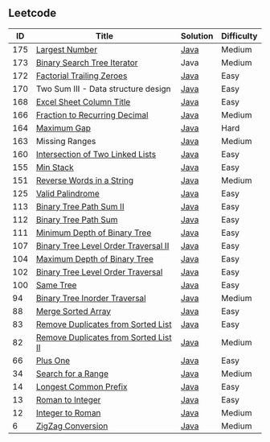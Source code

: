 <html lang="en">
<head>
<meta http-equiv="Content-Type" content="text/html; charset=UTF-8">
<link rel="stylesheet" href="http://bootswatch.com/readable/bootstrap.css" media="screen">
<link rel="stylesheet" href="http://bootswatch.com/assets/css/bootswatch.min.css">
<link ref="stylesheet" href="http://tulip.rnet.missouri.edu/profunc/index.php/media/css/jquery.dataTables.css">

<link rel="stylesheet" type="text/css" href="http://tulip.rnet.missouri.edu/profunc/assets/media/css/jquery.dataTables.css">
<script type="text/javascript" language="javascript" src="http://tulip.rnet.missouri.edu/profunc/assets/media/js/jquery.js"></script>
<script type="text/javascript" language="javascript" src="https://cdn.datatables.net/1.10.4/js/jquery.dataTables.min.js"></script>
  
<script type="text/javascript" language="javascript" class="init">
  $(document).ready(function() {
    $('#example').dataTable({
      "order": [[ 0, "desc" ]]
    });

  } );
</script>
</head>
<body>
  <h2>Leetcode</h2>
<table id="example" class="dataTable">
  <thead>
    <tr>
      <th scope="col">ID</th>
      <th scope="col">Title</th>
      <th scope="col">Solution</th>
      <th scope="col">Difficulty</th>
    </tr>
  </thead>
  <tfoot>
    <tr>
      <td></td>
      <td></td>
      <td></td>
      <td></td>
    </tr>
  </tfoot>
  <tbody>
    <tr>
      <td>175</td>
      <td><a href="https://oj.leetcode.com/problems/largest-number/">Largest Number</a></td>
      <td><a href="https://github.com/eclipsegst/coding/blob/master/coding/src/largestNumber/LargestNumber.java">Java</a></td>
      <td>Medium</td>
    </tr>
    <tr>
      <td>173</td>
      <td><a href="https://oj.leetcode.com/problems/binary-search-tree-iterator/">Binary Search Tree Iterator</a></td>
      <td>Java</td>
      <td>Medium</td>
    </tr>
    <tr>
      <td>172</td>
      <td><a href="https://oj.leetcode.com/problems/factorial-trailing-zeroes/">Factorial Trailing Zeroes</a></td>
      <td><a href="https://github.com/eclipsegst/coding/blob/master/coding/src/factorialTrailingZeroes/FactorialTrailingZeroes.java">Java</a></td>
      <td>Easy</td>
    </tr>
    <tr>
      <td>170</td>
      <td>Two Sum III - Data structure design</td>
      <td><a href="https://github.com/eclipsegst/coding/blob/master/coding/src/two_sum/TwoSum.java">Java</a></td>
      <td>Easy</td>
    </tr>
    <tr>
      <td>168</td>
      <td><a href="https://oj.leetcode.com/problems/excel-sheet-column-title/">Excel Sheet Column Title</a></td>
      <td><a href="https://github.com/eclipsegst/coding/blob/master/coding/src/excelSheetColumn/ExcelSheetColumnTitle.java">Java</a></td>
      <td>Easy</td>
    </tr>
    <tr>
      <td>166</td>
      <td><a href="https://oj.leetcode.com/problems/fraction-to-recurring-decimal/">Fraction to Recurring Decimal</a></td>
      <td><a href="https://github.com/eclipsegst/coding/blob/master/coding/src/fractionToRecurringDecimal/FractionToDecimal.java">Java</a></td>
      <td>Medium</td>
    </tr>
    <tr>
      <td>164</td>
      <td><a href="https://oj.leetcode.com/problems/maximum-gap/">Maximum Gap</a></td>
      <td><a href="https://github.com/eclipsegst/coding/blob/master/coding/src/maximumGap/Solution.java">Java</a></td>
      <td>Hard</td>
    </tr>
    <tr>
      <td>163</td>
      <td>Missing Ranges</td>
      <td><a href="https://github.com/eclipsegst/coding/blob/master/coding/src/missingRanges/MissingRanges.java">Java</a></td>
      <td>Medium</td>
    </tr>
    <tr>
      <td>160</td>
      <td><a href="https://oj.leetcode.com/problems/intersection-of-two-linked-lists/">Intersection of Two Linked Lists</a></td>
      <td><a href="https://github.com/eclipsegst/coding/blob/master/coding/src/intersectionOfTwoLinkedLists/IntersectionOfTwoLinkedLists.java">Java</a></td>
      <td>Easy</td>
    </tr>
    <tr>
      <td>155</td>
      <td><a href="https://oj.leetcode.com/problems/min-stack/">Min Stack</a></td>
      <td><a href="https://github.com/eclipsegst/coding/blob/master/coding/src/minStack/MinStack.java">Java</a></td>
      <td>Easy</td>
    </tr>
    <tr>
      <td>151</td>
      <td><a href="https://oj.leetcode.com/problems/reverse-words-in-a-string/">Reverse Words in a String</a></td>
      <td><a href="https://github.com/eclipsegst/coding/blob/master/coding/src/reverseWords/ReverseWords.java">Java</a></td>
      <td>Medium</td>
    </tr>
    <tr>
      <td>125</td>
      <td><a href="https://oj.leetcode.com/problems/valid-palindrome/">Valid Palindrome</a></td>
      <td><a href="https://github.com/eclipsegst/coding/blob/master/coding/src/validPalindrome/ValidPalindrome.java">Java</a></td>
      <td>Easy</td>
    </tr>
    <tr>
      <td>113</td>
      <td><a href="https://oj.leetcode.com/problems/path-sum-ii/">Binary Tree Path Sum II</a></td>
      <td><a href="https://github.com/eclipsegst/coding/blob/master/coding/src/binaryTreePathSumII/BinaryTreePathSumII.java">Java</a></td>
      <td>Easy</td>
    </tr>
    <tr>
      <td>112</td>
      <td><a href="https://oj.leetcode.com/problems/path-sum/">Binary Tree Path Sum</a></td>
      <td><a href="https://github.com/eclipsegst/coding/blob/master/coding/src/binaryTreePathSum/BinaryTreePathSum.java">Java</a></td>
      <td>Easy</td>
    </tr>
    <tr>
      <td>111</td>
      <td><a href="https://oj.leetcode.com/problems/minimum-depth-of-binary-tree/">Minimum Depth of Binary Tree</a></td>
      <td><a href="https://github.com/eclipsegst/coding/blob/master/coding/src/minimumDepthOfBinaryTree/MinDepth.java">Java</a></td>
      <td>Easy</td>
    </tr>
    <tr>
      <td>107</td>
      <td><a href="https://oj.leetcode.com/problems/binary-tree-level-order-traversal-ii/">Binary Tree Level Order Traversal II</a></td>
      <td><a href="https://github.com/eclipsegst/coding/blob/master/coding/src/binaryTreeLevelOrderTraversalTwo/BinaryTreeLevelOrderTraversalTwo.java">Java</a></td>
      <td>Easy</td>
    </tr>
    <tr>
      <td>104</td>
      <td><a href="https://oj.leetcode.com/problems/maximum-depth-of-binary-tree/">Maximum Depth of Binary Tree</a></td>
      <td><a href="https://github.com/eclipsegst/coding/blob/master/coding/src/maximumDepthOfBinaryTree/MaxDepth.java">Java</a></td>
      <td>Easy</td>
    </tr>
    <tr>
      <td>102</td>
      <td><a href="https://oj.leetcode.com/problems/binary-tree-level-order-traversal/">Binary Tree Level Order Traversal</a></td>
      <td><a href="https://github.com/eclipsegst/coding/blob/master/coding/src/binaryTreeLevelOrderTraversal/BinaryTreeLevelOrderTraversal.java">Java</a></td>
      <td>Easy</td>
    </tr>
    <tr>
      <td>100</td>
      <td><a href="https://oj.leetcode.com/problems/same-tree/">Same Tree</a></td>
      <td><a href="https://github.com/eclipsegst/coding/blob/master/coding/src/sameTree/SameTree.java">Java</a></td>
      <td>Easy</td>
    </tr>
    <tr>
      <td>94</td>
      <td><a href="https://oj.leetcode.com/problems/binary-tree-inorder-traversal/">Binary Tree Inorder Traversal</a></td>
      <td><a href="https://github.com/eclipsegst/coding/blob/master/coding/src/binaryTreeInorderTraversal/BinaryTreeInorderTraversal.java">Java</a></td>
      <td>Medium</td>
    </tr>
    <tr>
      <td>88</td>
      <td><a href="https://oj.leetcode.com/problems/merge-sorted-array/">Merge Sorted Array</a></td>
      <td><a href="https://github.com/eclipsegst/coding/blob/master/coding/src/mergeSortedArray/MergeSortedArray.java">Java</a></td>
      <td>Easy</td>
    </tr>
    <tr>
      <td>83</td>
      <td><a href="https://oj.leetcode.com/problems/remove-duplicates-from-sorted-list/">Remove Duplicates from Sorted List</a></td>
      <td><a href="https://github.com/eclipsegst/coding/blob/master/coding/src/removeDuplicatesFromSortedList/RemoveDuplicatesFromSortedList.java">Java</a></td>
      <td>Easy</td>
    </tr>
    <tr>
      <td>82</td>
      <td><a href="https://oj.leetcode.com/problems/remove-duplicates-from-sorted-list-ii/">Remove Duplicates from Sorted List II</a></td>
      <td><a href="https://github.com/eclipsegst/coding/blob/master/coding/src/removeDuplicatesfromSortedListII/RemoveDuplicatesfromSortedListII.java">Java</a></td>
      <td>Medium</td>
    </tr>
    <tr>
      <td>66</td>
      <td><a href="https://oj.leetcode.com/problems/plus-one/">Plus One</a></td>
      <td><a href="">Java</a></td>
      <td>Easy</td>
    </tr>
    <tr>
      <td>34</td>
      <td><a href="https://oj.leetcode.com/problems/search-for-a-range/">Search for a Range</a></td>
      <td><a href="https://github.com/eclipsegst/coding/blob/master/coding/src/searchRange/SearchForRange.java">Java</a></td>
      <td>Medium</td>
    </tr>
    <tr>
      <td>14</td>
      <td><a href="https://oj.leetcode.com/problems/longest-common-prefix/">Longest Common Prefix</a></td>
      <td><a href="">Java</a></td>
      <td>Easy</td>
    </tr>
    <tr>
      <td>13</td>
      <td><a href="https://oj.leetcode.com/problems/roman-to-integer/">Roman to Integer</a></td>
      <td><a href="https://github.com/eclipsegst/coding/blob/master/coding/src/romanToInteger/RomanToInteger.java">Java</a></td>
      <td>Easy</td>
    </tr>
    <tr>
      <td>12</td>
      <td><a href="https://oj.leetcode.com/problems/integer-to-roman/">Integer to Roman</a></td>
      <td><a href="https://github.com/eclipsegst/coding/blob/master/coding/src/integerToRoman/IntegerToRoman.java">Java</a></td>
      <td>Medium</td>
    </tr>
    <tr>
      <td>6</td>
      <td><a href="https://oj.leetcode.com/problems/zigzag-conversion/">ZigZag Conversion</a></td>
      <td><a href="https://github.com/eclipsegst/coding/blob/master/coding/src/zigZagConversion/ZigZagConversion.java">Java</a></td>
      <td>Medium</td>
    </tr>
  </tbody>
</table>
</body>
</html>